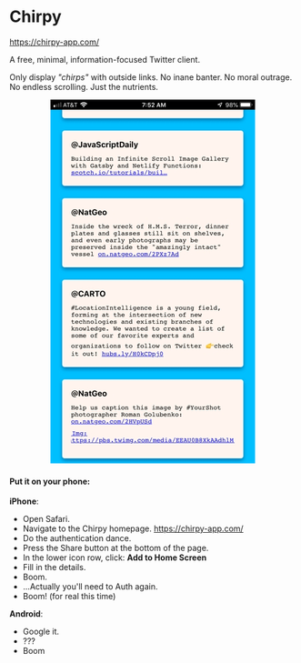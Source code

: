 # Chirpy

https://chirpy-app.com/

A free, minimal, information-focused Twitter client.

Only display *"chirps"* with outside links.  No inane banter.  No moral outrage.  No endless scrolling.  Just the nutrients.

<p align="center">
  <img src="img/chirpy-med.jpg" alt="chirpy screenshot"/>
</p>


#### Put it on your phone:

**iPhone**: 

 - Open Safari.
 - Navigate to the Chirpy homepage.  https://chirpy-app.com/
 - Do the authentication dance.
 - Press the Share button at the bottom of the page.
 - In the lower icon row, click: **Add to Home Screen**
 - Fill in the details.
 - Boom.
 - ...Actually you'll need to Auth again.
 - Boom! (for real this time)
 
**Android**: 
 
 - Google it.
 - ???
 - Boom
